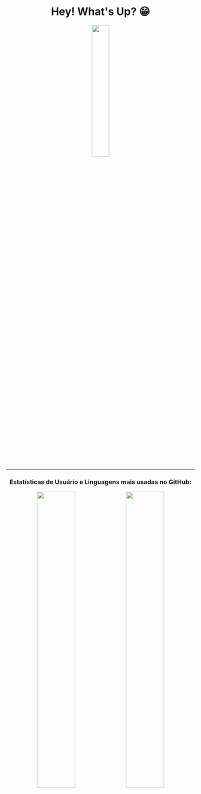 <h1 align="center">
  <b>Hey! What's Up? 😁</b>
</h1>

<p align="center">
<img src="https://user-images.githubusercontent.com/82673226/115105399-00c62200-9f35-11eb-8c5c-cf79ca6800a4.gif" width=30% height=auto>
</p>

---

<h3 align="center">
  <b>Estatísticas de Usuário e Linguagens mais usadas no GitHub:</b>
</h3>

<p align="center">
  <img src="https://github-readme-stats.vercel.app/api?username=thejoseviictor&show_icons=true&theme=dark&border_radius=10px&icon_color=00ccff&text_color=ffffff&layout=compact" width=45% height=auto>&ensp;
  <img src="https://github-readme-stats.vercel.app/api/top-langs/?username=thejoseviictor&theme=dark&border_radius=10px&text_color=ffffff&layout=compact" width=45% height=auto>
</p>
